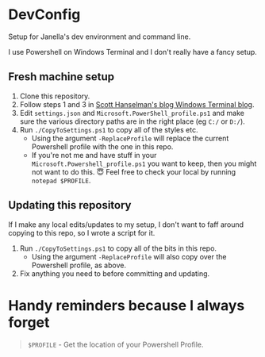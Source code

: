 # DevConfig

Setup for Janella's dev environment and command line.

I use Powershell on Windows Terminal and I don't really have a fancy setup. 

## Fresh machine setup

1. Clone this repository.
2. Follow steps 1 and 3 in [Scott Hanselman's blog Windows Terminal blog](https://www.hanselman.com/blog/how-to-make-a-pretty-prompt-in-windows-terminal-with-powerline-nerd-fonts-cascadia-code-wsl-and-ohmyposh).
3. Edit `settings.json` and `Microsoft.PowerShell_profile.ps1` and make sure the various directory paths are in the right place (eg `C:/` or `D:/`).
4. Run `./CopyToSettings.ps1` to copy all of the styles etc. 
    * Using the argument `-ReplaceProfile` will replace the current Powershell profile with the one in this repo.
    * If you're not me and have stuff in your `Microsoft.Powershell_profile.ps1` you want to keep, then you might not want to do this. 😇 Feel free to check your local by running `notepad $PROFILE`.

## Updating this repository
If I make any local edits/updates to my setup, I don't want to faff around copying to this repo, so I wrote a script for it.

1. Run `./CopyToSettings.ps1` to copy all of the bits in this repo.
    * Using the argument `-ReplaceProfile` will also copy over the Powershell profile, as above.
2. Fix anything you need to before committing and updating.

# Handy reminders because I always forget
> `$PROFILE` - Get the location of your Powershell Profile.